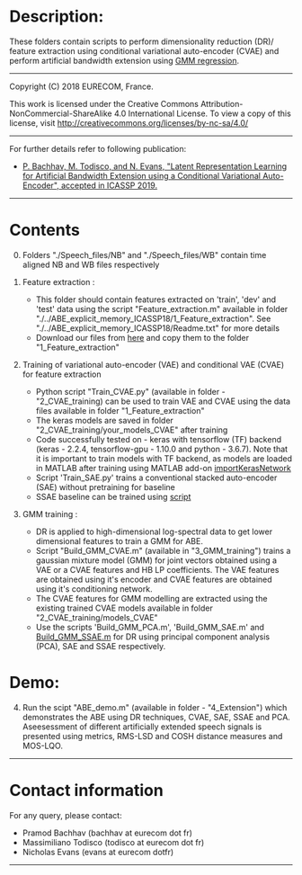 # Description:
These folders contain scripts to perform dimensionality reduction (DR)/ feature extraction using conditional variational auto-encoder (CVAE) and perform artificial bandwidth extension using [GMM regression](https://github.com/bachhavpramod/bandwidth_extension/blob/master/utilities/GMMR.m). 
____________________________________________________________________________
Copyright (C) 2018 EURECOM, France.

This work is licensed under the Creative Commons Attribution-NonCommercial-ShareAlike 4.0 International
License. To view a copy of this license, visit http://creativecommons.org/licenses/by-nc-sa/4.0/
____________________________________________________________________________

For further details refer to following publication:
- [P. Bachhav, M. Todisco, and N. Evans, "Latent Representation Learning for Artificial  Bandwidth Extension using a Conditional Variational Auto-Encoder", accepted in ICASSP 2019. ](http://www.eurecom.fr/fr/publication/5817/download/sec-publi-5817.pdf)
____________________________________________________________________________

# Contents

0) Folders "./Speech_files/NB" and "./Speech_files/WB" contain time aligned NB and WB files respectively

1) Feature extraction :
     - This folder should contain features extracted on 'train', 'dev' and 'test' data using the script "Feature_extraction.m" available in folder 	   	     "./../ABE_explicit_memory_ICASSP18/1_Feature_extraction". See "./../ABE_explicit_memory_ICASSP18/Readme.txt" for more details
     - Download our files from [here](https://drive.google.com/drive/folders/1Tj0VtCJygK05B28cbAGsyNyXzetDdqm5?usp=sharing) and copy them to the folder "1_Feature_extraction"

2) Training of variational auto-encoder (VAE) and conditional VAE (CVAE) for feature extraction 
     - Python script "Train_CVAE.py" (available in folder - "2_CVAE_training) can be used to train VAE and CVAE using the data files available in folder "1_Feature_extraction"
     - The keras models are saved in folder "2_CVAE_training/your_models_CVAE" after training 
     - Code successfully tested on - keras with tensorflow (TF) backend (keras - 2.2.4, tensorflow-gpu - 1.10.0 and python - 3.6.7). Note that it is important to train models with TF backend, as models are loaded in MATLAB after training using MATLAB add-on [importKerasNetwork](https://fr.mathworks.com/help/deeplearning/ref/importkerasnetwork.html;jsessionid=f4ae65d98620b0cc0675f9c3cd38)
      - Script 'Train_SAE.py' trains a conventional stacked auto-encoder (SAE) without pretraining for baseline
      - SSAE baseline can be trained using [script](https://github.com/bachhavpramod/bandwidth_extension/blob/master/ABE_SSAE_IS18/2_SSAE_training/SSAE.py)

3) GMM training :
     - DR is applied to high-dimensional log-spectral data to get lower dimensional features to train a GMM for ABE.
     - Script "Build_GMM_CVAE.m" (available in "3_GMM_training") trains a gaussian mixture model (GMM) for joint vectors obtained using a VAE or a CVAE features and HB LP coefficients. The VAE features are obtained using it's encoder and CVAE features are obtained using it's conditioning network.   
     - The CVAE features for GMM modelling are extracted using the existing trained CVAE models available in folder "2_CVAE_training/models_CVAE"
     - Use the scripts 'Build_GMM_PCA.m', 'Build_GMM_SAE.m' and [Build_GMM_SSAE.m](https://github.com/bachhavpramod/bandwidth_extension/blob/master/ABE_SSAE_IS18/3_GMM_training/Build_GMM_SSAE.m) for DR using principal component analysis (PCA), SAE and SSAE respectively.   

# Demo:
4) Run the scipt "ABE_demo.m" (available in folder - "4_Extension") which demonstrates the ABE using DR techniques, CVAE, SAE, SSAE and PCA. Aseesessment of different artificially extended speech signals is presented using metrics,  RMS-LSD and COSH distance measures and MOS-LQO.
____________________________________________________________________________
# Contact information

For any query, please contact:

- Pramod Bachhav (bachhav at eurecom dot fr)
- Massimiliano Todisco (todisco at eurecom dot fr)
- Nicholas Evans (evans at eurecom dotfr)
____________________________________________________________________________
